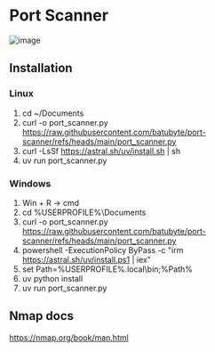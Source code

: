# Port Scanner

![image](https://github.com/user-attachments/assets/d987db90-aefd-4b9c-a828-7bfe7387e334)

## Installation
### Linux
1. cd ~/Documents
2. curl -o port_scanner.py https://raw.githubusercontent.com/batubyte/port-scanner/refs/heads/main/port_scanner.py
3. curl -LsSf https://astral.sh/uv/install.sh | sh
4. uv run port_scanner.py
### Windows
1. Win + R -> cmd
2. cd %USERPROFILE%\Documents
3. curl -o port_scanner.py https://raw.githubusercontent.com/batubyte/port-scanner/refs/heads/main/port_scanner.py
4. powershell -ExecutionPolicy ByPass -c "irm https://astral.sh/uv/install.ps1 | iex"
5. set Path=%USERPROFILE%\.local\bin;%Path%
6. uv python install
7. uv run port_scanner.py

## Nmap docs
https://nmap.org/book/man.html
